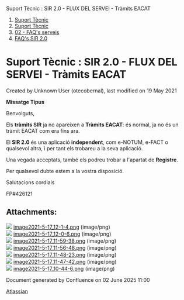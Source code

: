 Suport Tècnic : SIR 2.0 - FLUX DEL SERVEI - Tràmits EACAT  

1.  [Suport Tècnic](index.md)
2.  [Suport Tècnic](13893782.md)
3.  [02 - FAQ's serveis](26313393.md)
4.  [FAQ's SIR 2.0](41523073.md)

Suport Tècnic : SIR 2.0 - FLUX DEL SERVEI - Tràmits EACAT
=========================================================

Created by Unknown User (otecobernal), last modified on 19 May 2021

**Missatge Tipus**

Benvolguts,

Els **tràmits SIR** ja no apareixen a **Tràmits EACAT**: és normal, ja no és un tràmit EACAT com era fins ara.

El **SIR 2.0** és una aplicació **independent**, com e-NOTUM, e-FACT o qualsevol altra, i per tant els trobareu a la seva aplicació.

Una vegada acceptats, també els podreu trobar a l'apartat de **Registre**.

Per qualsevol dubte estem a la vostra disposició.

Salutacions cordials

  

FP#426121

  

  

Attachments:
------------

![](images/icons/bullet_blue.gif) [image2021-5-17\_12-1-4.png](attachments/41523267/41523268.png) (image/png)  
![](images/icons/bullet_blue.gif) [image2021-5-17\_12-0-6.png](attachments/41523267/41523269.png) (image/png)  
![](images/icons/bullet_blue.gif) [image2021-5-17\_11-59-38.png](attachments/41523267/41523270.png) (image/png)  
![](images/icons/bullet_blue.gif) [image2021-5-17\_11-56-48.png](attachments/41523267/41523271.png) (image/png)  
![](images/icons/bullet_blue.gif) [image2021-5-17\_11-48-23.png](attachments/41523267/41523272.png) (image/png)  
![](images/icons/bullet_blue.gif) [image2021-5-17\_11-47-42.png](attachments/41523267/41523273.png) (image/png)  
![](images/icons/bullet_blue.gif) [image2021-5-17\_10-44-6.png](attachments/41523267/41523274.png) (image/png)  

Document generated by Confluence on 02 June 2025 11:00

[Atlassian](http://www.atlassian.com/)